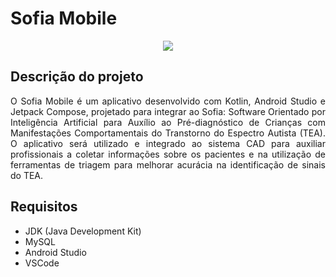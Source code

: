 # Sofia Mobile 

<p align="center">
   <img src="http://img.shields.io/static/v1?label=STATUS&message=EM%20DESENVOLVIMENTO&color=RED&style=for-the-badge" #vitrinedev/>
</p>

## Descrição do projeto 

<p align="justify">
O Sofia Mobile é um aplicativo desenvolvido com Kotlin, Android Studio e Jetpack Compose, projetado para integrar ao Sofia: Software Orientado por Inteligência Artificial para Auxílio ao Pré-diagnóstico de Crianças com Manifestações Comportamentais do Transtorno do Espectro Autista (TEA). O aplicativo será utilizado e integrado ao sistema CAD para auxiliar profissionais a coletar informações sobre os pacientes e na utilização de ferramentas de triagem para melhorar acurácia na identificação de sinais do TEA.
</p>

## Requisitos


* JDK (Java Development Kit)
* MySQL
* Android Studio
* VSCode
